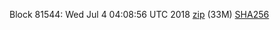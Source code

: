 Block 81544: Wed Jul  4 04:08:56 UTC 2018 [zip](https://drive.google.com/file/d/1x1FGQ0HU7rSfWGT7m6PECBYHSjI0skeq/view?usp=sharing) (33M) [SHA256](https://drive.google.com/file/d/1f6uq-pX6uwjaFSUmxkkqLsbyOvXQhjB-/view?usp=sharing)
